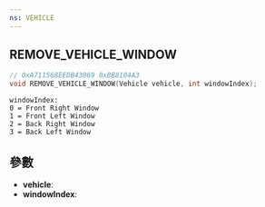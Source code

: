 ```yaml
---
ns: VEHICLE
---
```

## REMOVE_VEHICLE_WINDOW

```c
// 0xA711568EEDB43069 0xBB8104A3
void REMOVE_VEHICLE_WINDOW(Vehicle vehicle, int windowIndex);
```

```
windowIndex:  
0 = Front Right Window  
1 = Front Left Window  
2 = Back Right Window  
3 = Back Left Window  
```

## 參數
* **vehicle**: 
* **windowIndex**: 


